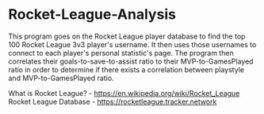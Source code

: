 # Rocket-League-Analysis
This program goes on the Rocket League player database to find the top 100 Rocket League 3v3 player's username. It then uses those usernames to connect to each player's personal statistic's page. The program then correlates their goals-to-save-to-assist ratio to their MVP-to-GamesPlayed ratio in order to determine if there exists a correlation between playstyle and MVP-to-GamesPlayed ratio.

What is Rocket League? - https://en.wikipedia.org/wiki/Rocket_League
Rocket League Database - https://rocketleague.tracker.network
